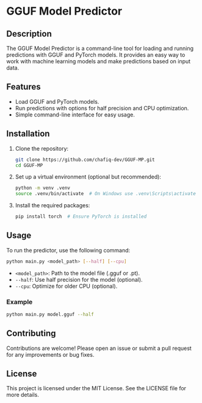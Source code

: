 # GGUF Model Predictor

## Description
The GGUF Model Predictor is a command-line tool for loading and running predictions with GGUF and PyTorch models. It provides an easy way to work with machine learning models and make predictions based on input data.

## Features
- Load GGUF and PyTorch models.
- Run predictions with options for half precision and CPU optimization.
- Simple command-line interface for easy usage.

## Installation
1. Clone the repository:
   ```bash
   git clone https://github.com/chafiq-dev/GGUF-MP.git
   cd GGUF-MP
   ```
2. Set up a virtual environment (optional but recommended):
   ```bash
   python -m venv .venv
   source .venv/bin/activate  # On Windows use .venv\Scripts\activate
   ```
3. Install the required packages:
   ```bash
   pip install torch  # Ensure PyTorch is installed
   ```

## Usage
To run the predictor, use the following command:
```bash
python main.py <model_path> [--half] [--cpu]
```
- `<model_path>`: Path to the model file (.gguf or .pt).
- `--half`: Use half precision for the model (optional).
- `--cpu`: Optimize for older CPU (optional).

### Example
```bash
python main.py model.gguf --half
```

## Contributing
Contributions are welcome! Please open an issue or submit a pull request for any improvements or bug fixes.

## License
This project is licensed under the MIT License. See the LICENSE file for more details.
